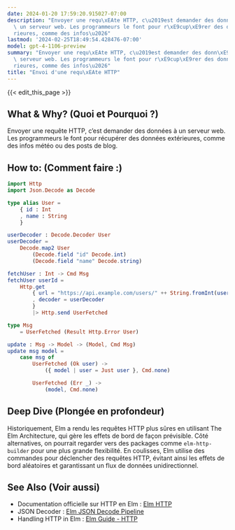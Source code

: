```yaml
---
date: 2024-01-20 17:59:20.915027-07:00
description: "Envoyer une requ\xEAte HTTP, c\u2019est demander des donn\xE9es \xE0\
  \ un serveur web. Les programmeurs le font pour r\xE9cup\xE9rer des donn\xE9es ext\xE9\
  rieures, comme des infos\u2026"
lastmod: '2024-02-25T18:49:54.428476-07:00'
model: gpt-4-1106-preview
summary: "Envoyer une requ\xEAte HTTP, c\u2019est demander des donn\xE9es \xE0 un\
  \ serveur web. Les programmeurs le font pour r\xE9cup\xE9rer des donn\xE9es ext\xE9\
  rieures, comme des infos\u2026"
title: "Envoi d'une requ\xEAte HTTP"
---
```


{{< edit_this_page >}}

## What & Why? (Quoi et Pourquoi ?)
Envoyer une requête HTTP, c’est demander des données à un serveur web. Les programmeurs le font pour récupérer des données extérieures, comme des infos météo ou des posts de blog.

## How to: (Comment faire :)
```Elm
import Http
import Json.Decode as Decode

type alias User =
    { id : Int
    , name : String
    }

userDecoder : Decode.Decoder User
userDecoder =
    Decode.map2 User
        (Decode.field "id" Decode.int)
        (Decode.field "name" Decode.string)

fetchUser : Int -> Cmd Msg
fetchUser userId =
    Http.get
        { url = "https://api.example.com/users/" ++ String.fromInt(userId)
        , decoder = userDecoder
        }
        |> Http.send UserFetched

type Msg
    = UserFetched (Result Http.Error User)

update : Msg -> Model -> (Model, Cmd Msg)
update msg model =
    case msg of
        UserFetched (Ok user) ->
            ({ model | user = Just user }, Cmd.none)

        UserFetched (Err _) ->
            (model, Cmd.none)
```

## Deep Dive (Plongée en profondeur)
Historiquement, Elm a rendu les requêtes HTTP plus sûres en utilisant The Elm Architecture, qui gère les effets de bord de façon prévisible. Côté alternatives, on pourrait regarder vers des packages comme `elm-http-builder` pour une plus grande flexibilité. En coulisses, Elm utilise des commandes pour déclencher des requêtes HTTP, évitant ainsi les effets de bord aléatoires et garantissant un flux de données unidirectionnel.

## See Also (Voir aussi)
- Documentation officielle sur HTTP en Elm : [Elm HTTP](https://package.elm-lang.org/packages/elm/http/latest/)
- JSON Decoder : [Elm JSON Decode Pipeline](https://package.elm-lang.org/packages/NoRedInk/elm-json-decode-pipeline/latest)
- Handling HTTP in Elm : [Elm Guide - HTTP](https://guide.elm-lang.org/effects/http.html)
